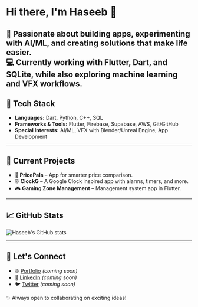 # Hi there, I'm Haseeb 👋

🚀 Passionate about building apps, experimenting with AI/ML, and creating solutions that make life easier.  
💻 Currently working with **Flutter, Dart, and SQLite**, while also exploring **machine learning** and **VFX** workflows.  
---

## 🔧 Tech Stack
- **Languages:** Dart, Python, C++, SQL  
- **Frameworks & Tools:** Flutter, Firebase, Supabase, AWS, Git/GitHub  
- **Special Interests:** AI/ML, VFX with Blender/Unreal Engine, App Development  

---

## 🌟 Current Projects
- 📱 **PricePals** – App for smarter price comparison.  
- ⏰ **ClockG** – A Google Clock inspired app with alarms, timers, and more.  
- 🎮 **Gaming Zone Management** – Management system app in Flutter.  

---

## 📈 GitHub Stats
![Haseeb's GitHub stats](https://github-readme-stats.vercel.app/api?username=Haxeeb71&show_icons=true&theme=tokyonight)

---

## 🤝 Let's Connect
- 🌐 [Portfolio](#) *(coming soon)*  
- 💼 [LinkedIn](#)  *(coming soon)*
- 🐦 [Twitter](#)  *(coming soon)*

✨ Always open to collaborating on exciting ideas!
